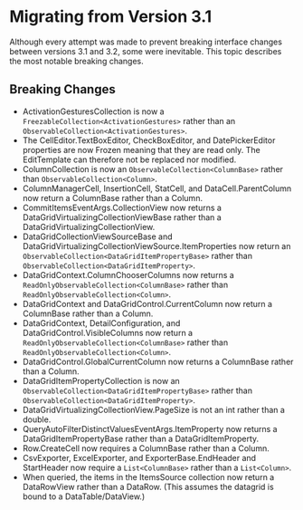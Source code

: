 # Migrating from Version 3.1

Although every attempt was made to prevent breaking interface changes between versions 3.1 and 3.2, some were inevitable. This topic describes the most notable breaking changes.

## Breaking Changes
- ActivationGesturesCollection is now a `FreezableCollection<ActivationGestures>` rather than an `ObservableCollection<ActivationGestures>`.
- The CellEditor.TextBoxEditor, CheckBoxEditor, and DatePickerEditor properties are now Frozen meaning that they are read only. The EditTemplate can therefore not be replaced nor modified.
- ColumnCollection  is now an `ObservableCollection<ColumnBase>` rather than `ObservableCollection<Column>`.
- ColumnManagerCell, InsertionCell, StatCell, and DataCell.ParentColumn now return a ColumnBase rather than a Column.
- CommitItemsEventArgs.CollectionView now returns a DataGridVirtualizingCollectionViewBase rather than a DataGridVirtualizingCollectionView.
- DataGridCollectionViewSourceBase and DataGridVirtualizingCollectionViewSource.ItemProperties now return an `ObservableCollection<DataGridItemPropertyBase>` rather than `ObservableCollection<DataGridItemProperty>`.
- DataGridContext.ColumnChooserColumns now returns a `ReadOnlyObservableCollection<ColumnBase>` rather than `ReadOnlyObservableCollection<Column>`.
- DataGridContext and DataGridControl.CurrentColumn now return a ColumnBase rather than a Column.
- DataGridContext, DetailConfiguration, and DataGridControl.VisibleColumns now return a `ReadOnlyObservableCollection<ColumnBase>` rather than `ReadOnlyObservableCollection<Column>`.
- DataGridControl.GlobalCurrentColumn now returns a ColumnBase rather than a Column.
- DataGridItemPropertyCollection is now an `ObservableCollection<DataGridItemPropertyBase>` rather than `ObservableCollection<DataGridItemProperty>`.
- DataGridVirtualizingCollectionView.PageSize is not an int rather than a double.
- QueryAutoFilterDistinctValuesEventArgs.ItemProperty now returns a DataGridItemPropertyBase rather than a DataGridItemProperty.
- Row.CreateCell now requires a ColumnBase rather than a Column.
- CsvExporter, ExcelExporter, and ExporterBase.EndHeader and StartHeader now require a `List<ColumnBase>` rather than a `List<Column>`.
- When queried, the items in the ItemsSource collection now return a DataRowView rather than a DataRow. (This assumes the datagrid is bound to a DataTable/DataView.)